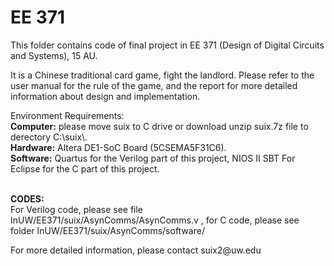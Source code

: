 # EE 371
<p>
This folder contains code of final project in EE 371 (Design of Digital Circuits and Systems), 15 AU.
</p>
<p>
It is a Chinese traditional card game, fight the landlord. Please refer to the user manual for the rule of the game, and the report for more detailed information about design and implementation.
</p>
<p>
Environment Requirements:
<br>
<strong>Computer:</strong> please move suix to C drive or download unzip suix.7z file to derectory C:\suix\.
<br>
<strong>Hardware:</strong> Altera DE1-SoC Board (5CSEMA5F31C6).
<br>
<strong>Software:</strong> Quartus for the Verilog part of this project, NIOS II SBT For Eclipse for the C part of this project.
</p>
<br>
<strong>CODES:</strong>
<br>
For Verilog code, please see file InUW/EE371/suix/AsynComms/AsynComms.v , for C code, please see folder InUW/EE371/suix/AsynComms/software/
<br>
<p>
For more detailed information, please contact suix2@uw.edu
</p>
